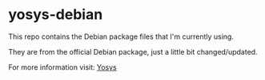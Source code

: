 # yosys-debian

This repo contains the Debian package files that I'm currently using.

They are from the official Debian package, just a little bit changed/updated.

For more information visit: [Yosys](https://github.com/cliffordwolf/yosys)
